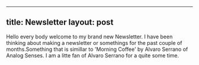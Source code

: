 ---
title: Newsletter
layout: post
----

Hello every body welcome to my brand new Newsletter. I have been  thinking about making a newsletter or somethings for the past couple of months.Something
that is simillar to 'Morning Coffee' by Alvaro Serrano of Analog Senses. I am a litte fan of Alvaro Serrano for a quite some time.
